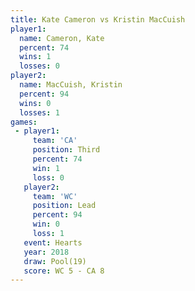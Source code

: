 ```yaml
---
title: Kate Cameron vs Kristin MacCuish
player1:                 
  name: Cameron, Kate    
  percent: 74            
  wins: 1                
  losses: 0              
player2:                 
  name: MacCuish, Kristin
  percent: 94            
  wins: 0                
  losses: 1              
games:
 - player1:         
     team: 'CA'     
     position: Third
     percent: 74    
     win: 1         
     loss: 0        
   player2:        
     team: 'WC'    
     position: Lead
     percent: 94   
     win: 0        
     loss: 1       
   event: Hearts     
   year: 2018        
   draw: Pool(19)    
   score: WC 5 - CA 8
---
```

